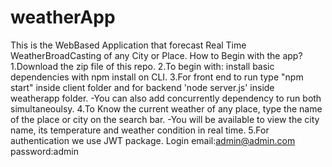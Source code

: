 # weatherApp

This is the WebBased Application that forecast Real Time WeatherBroadCasting of any City or Place.
How to Begin with the app?
1.Download the zip file of this repo.
2.To begin with: install basic dependencies with npm install on CLI.
3.For front end to run type "npm start" inside client folder and for backend 'node server.js' inside weatherapp folder.
 -You can also add concurrently dependency to run both simultaneoulsy.
4.To Know the current weather of any place, type the name of the place or city on the search bar. 
 -You will be available to view the city name, its temperature and weather condition in real time.
5.For authentication we use JWT package. Login email:admin@admin.com password:admin
